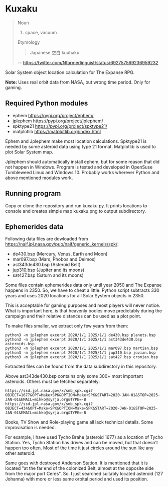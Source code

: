 # Kuxaku

>Noun
>
>1. space, vacuum
>
>Etymology
>
>>Japanese 空白 kuuhaku
>
> -- <https://twitter.com/Nfarmerlinguist/status/692757569236959232>

Solar System object location calculation for The Expanse RPG.

**Note:** Uses real orbit data from NASA, but wrong time period. Only for gaming.

## Required Python modules

- ephem <https://pypi.org/project/ephem/>
- jplephem <https://pypi.org/project/jplephem/>
- spktype21 <https://pypi.org/project/spktype21/>
- matplotlib <https://matplotlib.org/index.html>

Ephem and Jplephem make most location calculations. Spktype21 is needed by some asteroid data using type 21 format. Matplotlib is used to plot Solar System map.

Jplephem should automatically install ephem, but for some reason that did not happen in Windows. Program is tested and developed in OpenSuse Tumbleweed Linux and Windows 10. Probably works wherever Python and above mentioned modules work.

## Running program

Copy or clone the repository and run kuxaku.py. It prints locations to console and creates simple map kuxaku.png to output subdirectory.

## Ephemerides data

Following data files are dowloaded from <https://naif.jpl.nasa.gov/pub/naif/generic_kernels/spk/>:

- de430.bsp (Mercury, Venus, Earth and Moon)
- mar097.bsp (Mars, Phobos and Deimos)
- ast343de430.bsp (Asteroid Belt)
- jup310.bsp (Jupiter and its moons)
- sat427.bsp (Saturn and its moons)

Some files contain ephemerides data only until year 2050 and The Expanse happens in 2350. So, we have to cheat a little. Python script subtracts 330 years and uses 2020 locations for all Solar System objects in 2350.

This is acceptable for gaming purposes and most players will never notice. What is important here, is that heavenly bodies move predictably during the campaign and their relative distances can be used as a plot point.

To make files smaller, we extract only few years from them:

	python3 -m jplephem excerpt 2020/1/1 2025/1/1 de430.bsp planets.bsp
	python3 -m jplephem excerpt 2020/1/1 2025/1/1 ast343de430.bsp asteroids.bsp
	python3 -m jplephem excerpt 2020/1/1 2025/1/1 mar097.bsp martian.bsp
	python3 -m jplephem excerpt 2020/1/1 2025/1/1 jup310.bsp jovian.bsp
	python3 -m jplephem excerpt 2020/1/1 2025/1/1 sat427.bsp cronian.bsp

Extracted files can be found from the data subdirectory in this repository.

Above ast343de430.bsp contains only some 300+ most important asteroids. Others must be fetched separately:

	https://ssd.jpl.nasa.gov/x/smb_spk.cgi?OBJECT=1677&OPT=Make+SPK&OPTION=Make+SPK&START=2020-JAN-01&STOP=2025-JAN-01&EMAIL=mikko@syrja.org&TYPE=-B
	https://ssd.jpl.nasa.gov/x/smb_spk.cgi?OBJECT=434&OPT=Make+SPK&OPTION=Make+SPK&START=2020-JAN-01&STOP=2025-JAN-01&EMAIL=mikko@syrja.org&TYPE=-B

Books, TV Show and Role-playing game all lack technical details. Some improvisation is needed.

For example, I have used Tycho Brahe (asteroid 1677) as a location of Tycho Station. Yes, Tycho Station has drives and can be moved, but that doesn't happen too often. Most of the time it just circles around the sun like any other asteroid.

Same goes with destroyed Anderson Station. It is mentioned that it is located "at the far end of the colonized Belt, almost at the opposite side from the major port Ceres". So. I just searched suitably located asteroid (127 Johanna) with more or less same orbital period and used its position.
